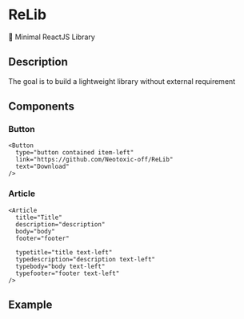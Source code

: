 # ReLib
🦜 Minimal ReactJS Library

## Description
The goal is to build a lightweight library without external requirement

## Components

### Button
```JS
<Button
  type="button contained item-left"
  link="https://github.com/Neotoxic-off/ReLib"
  text="Download"
/>
```

### Article
```JS
<Article
  title="Title"
  description="description"
  body="body"
  footer="footer"

  typetitle="title text-left"
  typedescription="description text-left"
  typebody="body text-left"
  typefooter="footer text-left"
/>
```

## Example
<p align="center">
  <img href="https://raw.githubusercontent.com/Neotoxic-off/ReLib/main/assets/card/card-column.png"/>
  <img href="https://raw.githubusercontent.com/Neotoxic-off/ReLib/main/assets/card/card-line.png"/>
</p>
